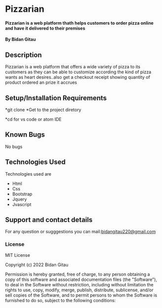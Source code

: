# Pizzarian
####  Pizzarian is a web platform thath helps customers to order pizza  online and have it delivered to their premises
#### By Bidan Gitau
## Description
Pizzarian is a web platform that offers a wide variety of pizza to its customers as they can be able to customize according the kind of pizza wants as heart desires..also get a checkout receipt showing quantity of product ordered an prize it accrues
## Setup/Installation Requirements
*git clone <project repository> 
*Get to the project diretory

*cd <project directory>
for vs code or atom IDE

## Known Bugs
No bugs 
## Technologies Used
Technologies used are
<ul>
<li>Html</li>
<li>Css</li>
<li>Bootstrap</li>
<li>Jquery</li>
<li>Jvascript</li>
</ul>

## Support and contact details
For any question or sugggestions you can mail:bidangitau220@gmail.com
### License
MIT License

Copyright (c) 2022 Bidan Gitau

Permission is hereby granted, free of charge, to any person obtaining a copy
of this software and associated documentation files (the "Software"), to deal
in the Software without restriction, including without limitation the rights
to use, copy, modify, merge, publish, distribute, sublicense, and/or sell
copies of the Software, and to permit persons to whom the Software is
furnished to do so, subject to the following conditions:
